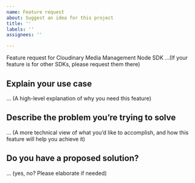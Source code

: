 ```yaml
---
name: Feature request
about: Suggest an idea for this project
title: ''
labels: ''
assignees: ''

---
```


Feature request for Cloudinary Media Management Node SDK
…(If your feature is for other SDKs, please request them there)


## Explain your use case
… (A high-level explanation of why you need this feature)

## Describe the problem you’re trying to solve
… (A more technical view of what you’d like to accomplish, and how this feature will help you achieve it)

## Do you have a proposed solution?
… (yes, no? Please elaborate if needed)
